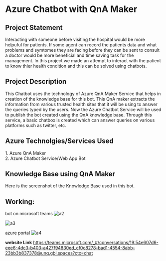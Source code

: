 <h1>Azure Chatbot with QnA Maker</h1>

<h2>Project Statement</h2>
Interacting with someone before visiting the hospital would be more helpuful for patients. If some agent can record the patients data and what problems and symtomes they are facing before they can be sent to consult a doctor would be more beneficial and time saving task for the management. In this project we made an attempt to interact with the patient to know thier health condition and this can be solved using chatbots.

<h2>Project Description</h2>

This Chatbot uses the technology of Azure QnA Maker Service that helps in creation of the knowledge base for this bot. This QnA maker extracts the information from various trusted health sites that it will be using to answer the queries typed by the users. Now the Azure Chatbot Service will be used to publish the bot created using the QnA knowledge base. Through this service, a basic chatbox is created which can answer queries on various platforms such as twitter, etc. 


 <h2> Azure Technolgies/Services Used</h2>
1. Azure QnA Maker</br>
2. Azure Chatbot Service/Web App Bot


 <h2>Knowledge Base using QnA Maker</h2>
Here is the screenshot of the Knowledge Base used in this bot.
</br>


<h2>Working:</h2>


bot on microsoft teams
![a2](https://user-images.githubusercontent.com/115469282/197379570-bf250aa5-6f4f-4012-a218-70e306951128.png)

![a3](https://user-images.githubusercontent.com/115469282/197379806-d1678f8e-988d-4573-b9bf-fb5c2e4e1f8c.png)


azure portal 
![a4](https://user-images.githubusercontent.com/115469282/197379591-84574418-cce5-42b0-82a4-b1f8059358da.png)

**website Link**
https://teams.microsoft.com/_#/conversations/19:54e607d6-eee6-4dc3-b403-a427f94830ed_cf0c8278-bad1-4554-8abb-23bb3b837378@unq.gbl.spaces?ctx=chat



